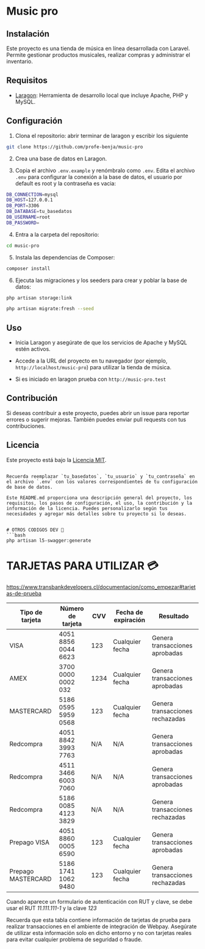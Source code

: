 # Music pro
## Instalación

Este proyecto es una tienda de música en línea desarrollada con Laravel. Permite gestionar productos musicales, realizar compras y administrar el inventario.

## Requisitos

- [Laragon](https://laragon.org/): Herramienta de desarrollo local que incluye Apache, PHP y MySQL.

## Configuración

1. Clona el repositorio: abrir terminar de laragon y escribir los siguiente

```bash
git clone https://github.com/profe-benja/music-pro
```

2. Crea una base de datos en Laragon.

3. Copia el archivo `.env.example` y renómbralo como `.env`. Edita el archivo `.env` para configurar la conexión a la base de datos, el usuario por default es root y la contraseña es vacia:

```bash
DB_CONNECTION=mysql
DB_HOST=127.0.0.1
DB_PORT=3306
DB_DATABASE=tu_basedatos
DB_USERNAME=root
DB_PASSWORD=
```

4. Entra a la carpeta del repositorio:

```bash
cd music-pro
```

5. Instala las dependencias de Composer:

```bash
composer install
```

6. Ejecuta las migraciones y los seeders para crear y poblar la base de datos:

```bash
php artisan storage:link

php artisan migrate:fresh --seed
```

## Uso

- Inicia Laragon y asegúrate de que los servicios de Apache y MySQL estén activos.

- Accede a la URL del proyecto en tu navegador (por ejemplo, `http://localhost/music-pro`) para utilizar la tienda de música.

- Si es iniciado en laragon prueba con `http://music-pro.test`

## Contribución

Si deseas contribuir a este proyecto, puedes abrir un issue para reportar errores o sugerir mejoras. También puedes enviar pull requests con tus contribuciones.

## Licencia

Este proyecto está bajo la [Licencia MIT](LICENSE).
```

Recuerda reemplazar `tu_basedatos`, `tu_usuario` y `tu_contraseña` en el archivo `.env` con los valores correspondientes de tu configuración de base de datos.

Este README.md proporciona una descripción general del proyecto, los requisitos, los pasos de configuración, el uso, la contribución y la información de la licencia. Puedes personalizarlo según tus necesidades y agregar más detalles sobre tu proyecto si lo deseas.


# OTROS CODIGOS DEV 🎸
```bash
php artisan l5-swagger:generate
```

# TARJETAS PARA UTILIZAR 💳 

https://www.transbankdevelopers.cl/documentacion/como_empezar#tarjetas-de-prueba

| Tipo de tarjeta   | Número de tarjeta         | CVV  | Fecha de expiración  | Resultado                                |
|-------------------|---------------------------|------|----------------------|------------------------------------------|
| VISA              | 4051 8856 0044 6623       | 123  | Cualquier fecha       | Genera transacciones aprobadas           |
| AMEX              | 3700 0000 0002 032        | 1234 | Cualquier fecha       | Genera transacciones aprobadas           |
| MASTERCARD        | 5186 0595 5959 0568       | 123  | Cualquier fecha       | Genera transacciones rechazadas          |
| Redcompra         | 4051 8842 3993 7763       | N/A  | N/A                  | Genera transacciones aprobadas           |
| Redcompra         | 4511 3466 6003 7060       | N/A  | N/A                  | Genera transacciones aprobadas           |
| Redcompra         | 5186 0085 4123 3829       | N/A  | N/A                  | Genera transacciones rechazadas          |
| Prepago VISA      | 4051 8860 0005 6590       | 123  | Cualquier fecha       | Genera transacciones aprobadas           |
| Prepago MASTERCARD| 5186 1741 1062 9480       | 123  | Cualquier fecha       | Genera transacciones rechazadas          |

Cuando aparece un formulario de autenticación con RUT y clave, se debe usar el RUT *11.111.111-1* y la clave *123*

Recuerda que esta tabla contiene información de tarjetas de prueba para realizar transacciones en el ambiente de integración de Webpay. Asegúrate de utilizar esta información solo en dicho entorno y no con tarjetas reales para evitar cualquier problema de seguridad o fraude.
